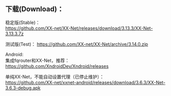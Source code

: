 
## 下载(Download)：
稳定版(Stable)：  
https://github.com/XX-net/XX-Net/releases/download/3.13.3/XX-Net-3.13.3.7z


测试版(Test)：
https://github.com/XX-net/XX-Net/archive/3.14.0.zip


Android:  
集成fqrouter和XX-Net，推荐：  
https://github.com/XndroidDev/Xndroid/releases

单纯XX-Net，不能自动设置代理（已停止维护）：    
https://github.com/XX-net/xxnet-android/releases/download/3.6.3/XX-Net-3.6.3-debug.apk
